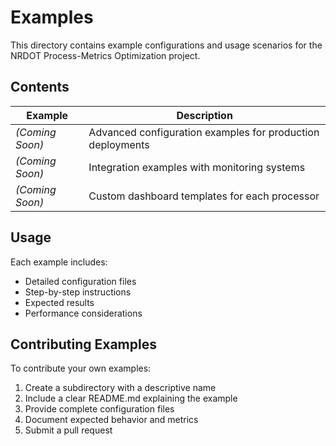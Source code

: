 # Examples

This directory contains example configurations and usage scenarios for the NRDOT Process-Metrics Optimization project.

## Contents

| Example | Description |
|---------|-------------|
| *(Coming Soon)* | Advanced configuration examples for production deployments |
| *(Coming Soon)* | Integration examples with monitoring systems |
| *(Coming Soon)* | Custom dashboard templates for each processor |

## Usage

Each example includes:
- Detailed configuration files
- Step-by-step instructions
- Expected results
- Performance considerations

## Contributing Examples

To contribute your own examples:

1. Create a subdirectory with a descriptive name
2. Include a clear README.md explaining the example
3. Provide complete configuration files
4. Document expected behavior and metrics
5. Submit a pull request